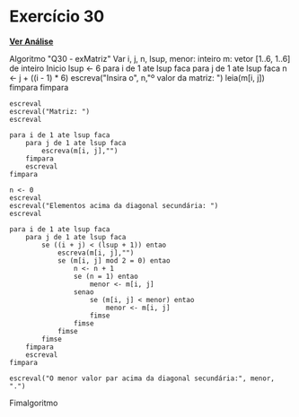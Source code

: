 # Exercício 30

[**Ver Análise**](Analise30.md)

Algoritmo "Q30 - exMatriz"
Var
    i, j, n, lsup, menor: inteiro
    m: vetor [1..6, 1..6] de inteiro
Inicio
    lsup <- 6
    para i de 1 ate lsup faca
        para j de 1 ate lsup faca
            n <- j + ((i - 1) * 6)
            escreva("Insira o", n,"º valor da matriz: ")
            leia(m[i, j])
        fimpara
    fimpara
    
    escreval
    escreval("Matriz: ")
    escreval
    
    para i de 1 ate lsup faca
        para j de 1 ate lsup faca
            escreva(m[i, j],"")
        fimpara
        escreval
    fimpara
    
    n <- 0
    escreval
    escreval("Elementos acima da diagonal secundária: ")
    escreval
    
    para i de 1 ate lsup faca
        para j de 1 ate lsup faca
            se ((i + j) < (lsup + 1)) entao
                escreva(m[i, j],"")
                se (m[i, j] mod 2 = 0) entao
                    n <- n + 1
                    se (n = 1) entao
                        menor <- m[i, j]
                    senao
                        se (m[i, j] < menor) entao
                            menor <- m[i, j]
                        fimse
                    fimse
                fimse
            fimse
        fimpara
        escreval
    fimpara
    
    escreval("O menor valor par acima da diagonal secundária:", menor, ".")
Fimalgoritmo
